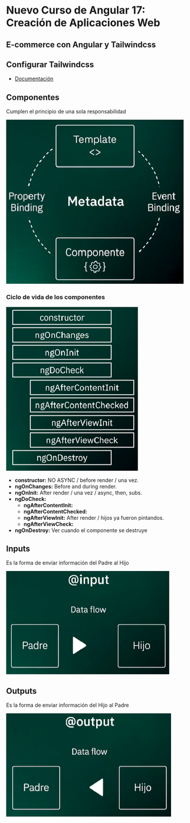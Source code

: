 # Nuevo Curso de Angular 17: Creación de Aplicaciones Web

## E-commerce con Angular y Tailwindcss

## Configurar Tailwindcss
- [Documentación](https://tailwindcss.com/docs/guides/angular)

## Componentes
Cumplen el principio de una sola responsabilidad

![Componentes](/imgs/componentes.png)

### Ciclo de vida de los componentes

![Ciclo componentes](/imgs/cvcomponentes.png)

- **constructor:** NO ASYNC / before render / una vez.
- **ngOnChanges:** Before and during render.
- **ngOnInit:** After render / una vez / async, then, subs.
- **ngDoCheck:** 
  - **ngAfterContentInit:**
  - **ngAfterContentChecked:**
  - **ngAfterViewInit:** After render / hijos ya fueron pintandos.
  - **ngAfterViewCheck:**
- **ngOnDestroy:** Ver cuando el componente se destruye

## Inputs
Es la forma de enviar información del Padre al Hijo

![Inputs](/imgs/inputs.png)

## Outputs
Es la forma de enviar información del Hijo al Padre

![Outputs](/imgs/outputs.png)
